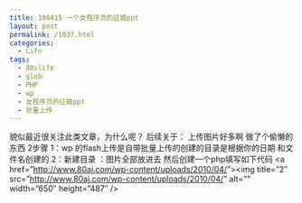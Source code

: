 ```yaml
---
title: 100415 一个女程序员的征婚ppt
layout: post
permalink: /1037.html
categories:
  - Life
tags:
  - 80slife
  - glob
  - PHP
  - wp
  - 女程序员的征婚ppt
  - 批量上传
---
```

 貌似最近很关注此类文章，为什么呢？ 后续关于： 上传图片好多啊 做了个偷懒的东西 2步骤 1：wp 的flash上传是自带批量上传的创建的目录是根据你的日期 和文件名创建的 2：新建目录 ：图片全部放进去 然后创建一个php填写如下代码 <?php foreach (glob(&#8220;*.jpg&#8221;) as $file) { ?> <a href=&#8221;http://www.80aj.com/wp-content/uploads/2010/04/<?php echo $file?>&#8221;><img title=&#8221;2&#8243; src=&#8221;http://www.80aj.com/wp-content/uploads/2010/04/<?php echo $file?>&#8221; alt=&#8221;" width=&#8221;650&#8243; height=&#8221;487&#8243; /></a> <br /> <?php } ?>